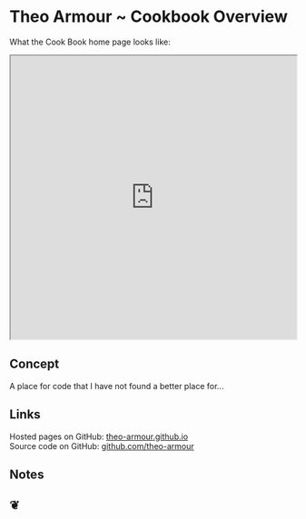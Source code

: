 Theo Armour ~ Cookbook Overview
================================

What the Cook Book home page looks like:	
<iframe src="http://theo-armour.github.io/cookbook/" width=100% height=500px></iframe>
	
## Concept
A place for code that I have not found a better place for...

## Links

Hosted pages on GitHub: <a href="http://theo-armour.github.io/" target="_blank">theo-armour.github.io</a>  
Source code on GitHub: <a href="https://github.com/theo-armour/" target="_blank">github.com/theo-armour</a>

## Notes

		

<h2 title='Dingbats add a touch of whimsy, don't you think?' >&#x2766;</h2>



